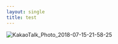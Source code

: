 ```yaml
---
layout: single
title: test
---
```

<head>
<meta http-equiv="refresh" content="30">
</head>

![KakaoTalk_Photo_2018-07-15-21-58-25](https://user-images.githubusercontent.com/81041256/114922029-29331b00-9e66-11eb-8c27-4d4ff661139b.jpeg)
